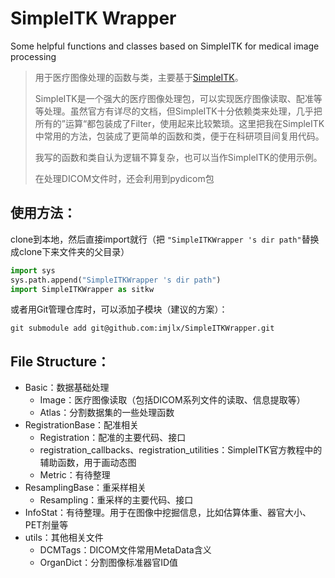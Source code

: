 # SimpleITK Wrapper

Some helpful functions and classes based on SimpleITK for medical image processing

> 用于医疗图像处理的函数与类，主要基于[SimpleITK](https://simpleitk.org/)。
>
> SimpleITK是一个强大的医疗图像处理包，可以实现医疗图像读取、配准等等处理。虽然官方有详尽的文档，但SimpleITK十分依赖类来处理，几乎把所有的”运算“都包装成了Filter，使用起来比较繁琐。这里把我在SimpleITK中常用的方法，包装成了更简单的函数和类，便于在科研项目间复用代码。
>
> 我写的函数和类自认为逻辑不算复杂，也可以当作SimpleITK的使用示例。
>
> 在处理DICOM文件时，还会利用到pydicom包

## 使用方法：

clone到本地，然后直接import就行（把 `"SimpleITKWrapper 's dir path"`替换成clone下来文件夹的父目录）

```python
import sys
sys.path.append("SimpleITKWrapper 's dir path")
import SimpleITKWrapper as sitkw
```

或者用Git管理仓库时，可以添加子模块（建议的方案）：

```git
git submodule add git@github.com:imjlx/SimpleITKWrapper.git
```

## File Structure：

- Basic：数据基础处理
  - Image：医疗图像读取（包括DICOM系列文件的读取、信息提取等）
  - Atlas：分割数据集的一些处理函数
- RegistrationBase：配准相关
  - Registration：配准的主要代码、接口
  - registration_callbacks、registration_utilities：SimpleITK官方教程中的辅助函数，用于画动态图
  - Metric：有待整理
- ResamplingBase：重采样相关
  - Resampling：重采样的主要代码、接口
- InfoStat：有待整理。用于在图像中挖掘信息，比如估算体重、器官大小、PET剂量等
- utils：其他相关文件
  - DCMTags：DICOM文件常用MetaData含义
  - OrganDict：分割图像标准器官ID值
